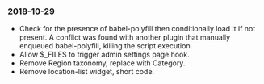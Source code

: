### 2018-10-29

- Check for the presence of babel-polyfill then conditionally load it if not present. 
  A conflict was found with another plugin that manually enqueued babel-polyfill, killing the script execution.
- Allow $_FILES to trigger admin settings page hook.
- Remove Region taxonomy, replace with Category.
- Remove location-list widget, short code.
